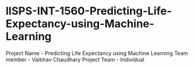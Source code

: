 # llSPS-INT-1560-Predicting-Life-Expectancy-using-Machine-Learning

Project Name - Predicting Life Expectancy using Machine Learning
Team member - Vaibhav Chaudhary
Project Team - Individual
